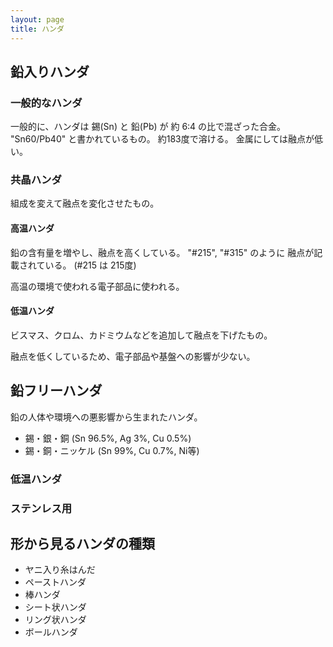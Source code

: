 ```yaml
---
layout: page
title: ハンダ
---
```


## 鉛入りハンダ

### 一般的なハンダ

一般的に、ハンダは 錫(Sn) と 鉛(Pb) が 約 6:4 の比で混ざった合金。
"Sn60/Pb40" と書かれているもの。
約183度で溶ける。 金属にしては融点が低い。

### 共晶ハンダ

組成を変えて融点を変化させたもの。

#### 高温ハンダ

鉛の含有量を増やし、融点を高くしている。 "#215", "#315" のように 融点が記載されている。 (#215 は 215度)

高温の環境で使われる電子部品に使われる。

#### 低温ハンダ

ビスマス、クロム、カドミウムなどを追加して融点を下げたもの。

融点を低くしているため、電子部品や基盤への影響が少ない。

## 鉛フリーハンダ

鉛の人体や環境への悪影響から生まれたハンダ。

* 錫・銀・銅 (Sn 96.5%, Ag 3%, Cu 0.5%)
* 錫・銅・ニッケル (Sn 99%, Cu 0.7%, Ni等)

### 低温ハンダ

### ステンレス用


## 形から見るハンダの種類

* ヤニ入り糸はんだ
* ペーストハンダ
* 棒ハンダ
* シート状ハンダ
* リング状ハンダ
* ボールハンダ
